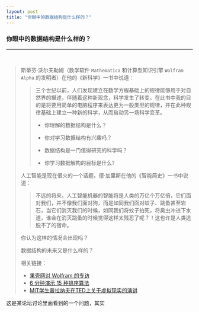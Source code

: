 ```yaml
---
layout: post
title: "你眼中的数据结构是什么样的？"
---
```




### 你眼中的数据结构是什么样的？

<hr/>

​	
> 斯蒂芬·沃尔夫勒姆（数学软件 `Mathematica` 和计算型知识引擎 `Wolfram Alpha` 的发明者）在他的《新科学》一书中说道：
>
> > 三个世纪以前，人们发现建立在数学方程基础上的规律能够用于对自然界的描述，伴随着这种新观念，科学发生了转变。在此书中我的目的是将要用简单的电脑程序来表达更为一般类型的规律，并在此种规律基础上建立一种新的科学，从而启动另一场科学变革。
> >
> > + 你理解的数据结构是什么？
> >
> > + 你对学习数据结构有兴趣吗？
> >
> > + 数据结构是一门值得研究的科学吗？
> >
> > + 你学习数据解构的目标是什么?
> >
> 人工智能是现在很火的一个话题，德·加里斯在他的《智能简史》一书中说道：
> > 不远的将来，人工智能机器的智能将是人类的万亿个万亿倍，它们面对我们，并不像我们面对狗，而是如同我们面对蚊子、跳蚤甚至岩石，当它们消灭我们的时候，如同我们将蚊子拍死，将臭虫冲进下水道，谁会在消灭跳蚤的时候觉得这样太残忍了呢？！这也许是人类逃脱不了的宿命。
>
> 你认为这样的情况会出现吗？
>
> 数据结构的未来又是什么样的？
>
> 相关链接：
>
> + [果壳网对 Wolfram 的专访](http://www.guokr.com/article/439770/?page=4%20%E2%80%9C%E2%80%9D)
> + [6 分钟演示 15 种排序算法](http://v.youku.com/v_show/id_XNTkwNzI5OTIw.html)
> + [MIT学生普拉纳夫在TED上关于虚拟现实的演讲](http://v.youku.com/v_show/id_XMTQ0MTM5Njg0.html)





这是某论坛讨论里面看到的一个问题，其实